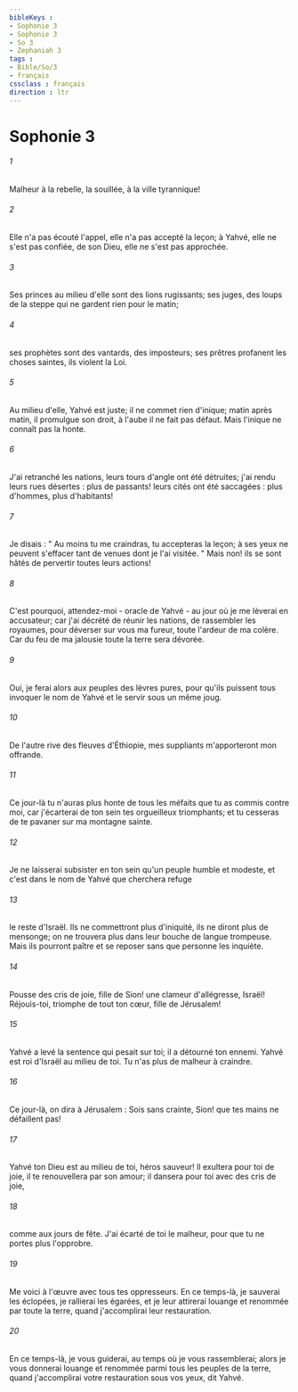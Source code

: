 ```yaml
---
bibleKeys : 
- Sophonie 3
- Sophonie 3
- So 3
- Zephaniah 3
tags : 
- Bible/So/3
- français
cssclass : français
direction : ltr
---
```


# Sophonie 3

###### 1
Malheur à la rebelle, la souillée, à la ville tyrannique! 
###### 2
Elle n'a pas écouté l'appel, elle n'a pas accepté la leçon; à Yahvé, elle ne s'est pas confiée, de son Dieu, elle ne s'est pas approchée. 
###### 3
Ses princes au milieu d'elle sont des lions rugissants; ses juges, des loups de la steppe qui ne gardent rien pour le matin; 
###### 4
ses prophètes sont des vantards, des imposteurs; ses prêtres profanent les choses saintes, ils violent la Loi. 
###### 5
Au milieu d'elle, Yahvé est juste; il ne commet rien d'inique; matin après matin, il promulgue son droit, à l'aube il ne fait pas défaut. Mais l'inique ne connaît pas la honte. 
###### 6
J'ai retranché les nations, leurs tours d'angle ont été détruites; j'ai rendu leurs rues désertes : plus de passants! leurs cités ont été saccagées : plus d'hommes, plus d'habitants! 
###### 7
Je disais : " Au moins tu me craindras, tu accepteras la leçon; à ses yeux ne peuvent s'effacer tant de venues dont je l'ai visitée. " Mais non! ils se sont hâtés de pervertir toutes leurs actions! 
###### 8
C'est pourquoi, attendez-moi - oracle de Yahvé - au jour où je me lèverai en accusateur; car j'ai décrété de réunir les nations, de rassembler les royaumes, pour déverser sur vous ma fureur, toute l'ardeur de ma colère. Car du feu de ma jalousie toute la terre sera dévorée. 
###### 9
Oui, je ferai alors aux peuples des lèvres pures, pour qu'ils puissent tous invoquer le nom de Yahvé et le servir sous un même joug. 
###### 10
De l'autre rive des fleuves d'Éthiopie, mes suppliants m'apporteront mon offrande. 
###### 11
Ce jour-là tu n'auras plus honte de tous les méfaits que tu as commis contre moi, car j'écarterai de ton sein tes orgueilleux triomphants; et tu cesseras de te pavaner sur ma montagne sainte. 
###### 12
Je ne laisserai subsister en ton sein qu'un peuple humble et modeste, et c'est dans le nom de Yahvé que cherchera refuge 
###### 13
le reste d'Israël. Ils ne commettront plus d'iniquité, ils ne diront plus de mensonge; on ne trouvera plus dans leur bouche de langue trompeuse. Mais ils pourront paître et se reposer sans que personne les inquiète. 
###### 14
Pousse des cris de joie, fille de Sion! une clameur d'allégresse, Israël! Réjouis-toi, triomphe de tout ton cœur, fille de Jérusalem! 
###### 15
Yahvé a levé la sentence qui pesait sur toi; il a détourné ton ennemi. Yahvé est roi d'Israël au milieu de toi. Tu n'as plus de malheur à craindre. 
###### 16
Ce jour-là, on dira à Jérusalem : Sois sans crainte, Sion! que tes mains ne défaillent pas! 
###### 17
Yahvé ton Dieu est au milieu de toi, héros sauveur! Il exultera pour toi de joie, il te renouvellera par son amour; il dansera pour toi avec des cris de joie, 
###### 18
comme aux jours de fête. J'ai écarté de toi le malheur, pour que tu ne portes plus l'opprobre. 
###### 19
Me voici à l'œuvre avec tous tes oppresseurs. En ce temps-là, je sauverai les éclopées, je rallierai les égarées, et je leur attirerai louange et renommée par toute la terre, quand j'accomplirai leur restauration. 
###### 20
En ce temps-là, je vous guiderai, au temps où je vous rassemblerai; alors je vous donnerai louange et renommée parmi tous les peuples de la terre, quand j'accomplirai votre restauration sous vos yeux, dit Yahvé. 
